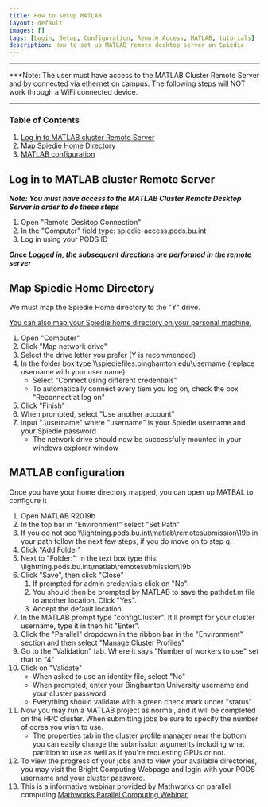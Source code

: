 ```yaml
---
title: How to setup MATLAB
layout: default
images: []
tags: [Login, Setup, Configuration, Remote Access, MATLAB, tutorials]
description: How to set up MATLAB remote desktop server on Spiedie
---
```


***

***Note: The user must have access to the MATLAB Cluster Remote Server and by connected via ethernet on campus. 
The following steps will NOT work through a WiFi connected device.
***

### Table of Contents
1. [Log in to MATLAB cluster Remote Server](#remote_server_login)
2. [Map Spiedie Home Directory](#directory_map)
3. [MATLAB configuration](#matlab_configure)


## <a name="remote_server_login"></a> Log in to MATLAB cluster Remote Server

***Note: You must have access to the MATLAB Cluster Remote Desktop Server in order to do these steps***

1. Open "Remote Desktop Connection"
2. In the "Computer" field type: spiedie-access.pods.bu.int
3. Log in using your PODS ID

***Once Logged in, the subsequent directions are performed in the remote server***

## <a name="directory_map"></a> Map Spiedie Home Directory

We must map the Spiedie Home directory to the "Y" drive.

<a href="data_transfer.html#Home_dir">You can also map your Spiedie home directory on your personal machine.</a>

1. Open "Computer"
2. Click "Map network drive"
3. Select the drive letter you prefer (Y is recommended)
4. In the folder box type \\\\spiediefiles.binghamton.edu\username (replace username with your user name)
	- Select "Connect using different credentials"
	- To automatically connect every tiem you log on, check the box "Reconnect at log on"
5. Click "Finish"
6. When prompted, select "Use another account"
7. input ".\username" where "username" is your Spiedie username and your Spiedie password
	- The network drive should now be successfully mounted in your windows explorer window


## <a name="matlab_configure"></a> MATLAB configuration 

Once you have your home directory mapped, you can open up MATBAL to configure it 

1. Open MATLAB R2019b
2. In the top bar in "Environment" select "Set Path"
3. If you do not see \\\\lightning.pods.bu.int\matlab\remotesubmission\19b in your path follow the next few steps, if you do move on to step g.
4. Click "Add Folder"
5. Next to "Folder:", in the text box type this: \\lightning.pods.bu.int\matlab\remotesubmission\19b
6. Click "Save", then click "Close"
	1. If prompted for admin credentials click on "No".
	2. You should then be prompted by MATLAB to save the pathdef.m file to another location. Click "Yes".
	3. Accept the default location.
7. In the MATLAB prompt type "configCluster". It'll prompt for your cluster username, type it in then hit "Enter".
8. Click the "Parallel" dropdown in the ribbon bar in the "Environment" section and then select "Manage Cluster Profiles"
9.  Go to the "Validation" tab. Where it says "Number of workers to use" set that to "4"
10. Click on "Validate"
	- When asked to use an identity file, select "No"
	- When prompted, enter your Binghamton University username and your cluster password
	- Everything should validate with a green check mark under "status"
12. Now you may run a MATLAB project as normal, and it will be completed on the HPC cluster. When submitting jobs be sure to specify the number of cores you wish to use.
	- The properties tab in the cluster profile manager near the bottom you can easily change the submission arguments including what partition to use as well as if you're requesting GPUs or not.
13. To view the progress of your jobs and to view your available directories, you may visit the Bright Computing Webpage and login with your PODS username and your cluster password.
14. This is a informative webinar provided by Mathworks on parallel computing
<a href="https://www.mathworks.com/videos/parallel-computing-with-matlab-81694.html?form_seq=conf1176&confirmation_page=&wfsid=5761638" target="_blank">Mathworks Parallel Computing Webinar</a>

